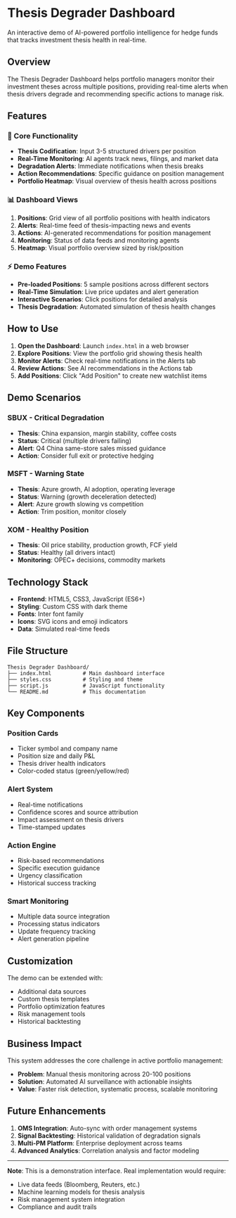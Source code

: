# Thesis Degrader Dashboard

An interactive demo of AI-powered portfolio intelligence for hedge funds that tracks investment thesis health in real-time.

## Overview

The Thesis Degrader Dashboard helps portfolio managers monitor their investment theses across multiple positions, providing real-time alerts when thesis drivers degrade and recommending specific actions to manage risk.

## Features

### 🎯 Core Functionality
- **Thesis Codification**: Input 3-5 structured drivers per position
- **Real-Time Monitoring**: AI agents track news, filings, and market data
- **Degradation Alerts**: Immediate notifications when thesis breaks
- **Action Recommendations**: Specific guidance on position management
- **Portfolio Heatmap**: Visual overview of thesis health across positions

### 📊 Dashboard Views

1. **Positions**: Grid view of all portfolio positions with health indicators
2. **Alerts**: Real-time feed of thesis-impacting news and events
3. **Actions**: AI-generated recommendations for position management
4. **Monitoring**: Status of data feeds and monitoring agents
5. **Heatmap**: Visual portfolio overview sized by risk/position

### ⚡ Demo Features

- **Pre-loaded Positions**: 5 sample positions across different sectors
- **Real-Time Simulation**: Live price updates and alert generation
- **Interactive Scenarios**: Click positions for detailed analysis
- **Thesis Degradation**: Automated simulation of thesis health changes

## How to Use

1. **Open the Dashboard**: Launch `index.html` in a web browser
2. **Explore Positions**: View the portfolio grid showing thesis health
3. **Monitor Alerts**: Check real-time notifications in the Alerts tab
4. **Review Actions**: See AI recommendations in the Actions tab
5. **Add Positions**: Click "Add Position" to create new watchlist items

## Demo Scenarios

### SBUX - Critical Degradation
- **Thesis**: China expansion, margin stability, coffee costs
- **Status**: Critical (multiple drivers failing)
- **Alert**: Q4 China same-store sales missed guidance
- **Action**: Consider full exit or protective hedging

### MSFT - Warning State
- **Thesis**: Azure growth, AI adoption, operating leverage
- **Status**: Warning (growth deceleration detected)
- **Alert**: Azure growth slowing vs competition
- **Action**: Trim position, monitor closely

### XOM - Healthy Position
- **Thesis**: Oil price stability, production growth, FCF yield
- **Status**: Healthy (all drivers intact)
- **Monitoring**: OPEC+ decisions, commodity markets

## Technology Stack

- **Frontend**: HTML5, CSS3, JavaScript (ES6+)
- **Styling**: Custom CSS with dark theme
- **Fonts**: Inter font family
- **Icons**: SVG icons and emoji indicators
- **Data**: Simulated real-time feeds

## File Structure

```
Thesis Degrader Dashboard/
├── index.html          # Main dashboard interface
├── styles.css          # Styling and theme
├── script.js           # JavaScript functionality
└── README.md           # This documentation
```

## Key Components

### Position Cards
- Ticker symbol and company name
- Position size and daily P&L
- Thesis driver health indicators
- Color-coded status (green/yellow/red)

### Alert System
- Real-time notifications
- Confidence scores and source attribution
- Impact assessment on thesis drivers
- Time-stamped updates

### Action Engine
- Risk-based recommendations
- Specific execution guidance
- Urgency classification
- Historical success tracking

### Smart Monitoring
- Multiple data source integration
- Processing status indicators
- Update frequency tracking
- Alert generation pipeline

## Customization

The demo can be extended with:
- Additional data sources
- Custom thesis templates
- Portfolio optimization features
- Risk management tools
- Historical backtesting

## Business Impact

This system addresses the core challenge in active portfolio management:
- **Problem**: Manual thesis monitoring across 20-100 positions
- **Solution**: Automated AI surveillance with actionable insights
- **Value**: Faster risk detection, systematic process, scalable monitoring

## Future Enhancements

1. **OMS Integration**: Auto-sync with order management systems
2. **Signal Backtesting**: Historical validation of degradation signals
3. **Multi-PM Platform**: Enterprise deployment across teams
4. **Advanced Analytics**: Correlation analysis and factor modeling

---

**Note**: This is a demonstration interface. Real implementation would require:
- Live data feeds (Bloomberg, Reuters, etc.)
- Machine learning models for thesis analysis
- Risk management system integration
- Compliance and audit trails